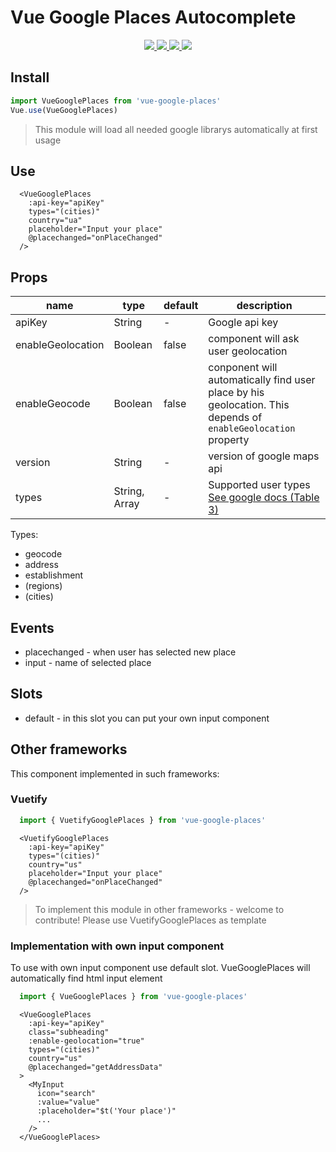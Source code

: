 # Vue Google Places Autocomplete


<p align="center">
  <a href="https://npmcharts.com/compare/vue-google-places?minimal=true">
    <img src="http://img.shields.io/npm/dm/vue-google-places.svg">
  </a>
  <a href="https://www.npmjs.org/package/vue-google-places">
    <img src="https://img.shields.io/npm/v/vue-google-places.svg">
  </a>
  <a href="http://img.badgesize.io/https://unpkg.com/vue-google-places/dist/vue-google-places.js?compression=gzip&label=gzip%20size:%20JS">
    <img src="http://img.badgesize.io/https://unpkg.com/vue-google-places/dist/vue-google-places.esm.js?compression=gzip&label=gzip%20size:%20JS">
  </a>
  <a href="LICENSE">
    <img src="https://img.shields.io/badge/License-MIT-yellow.svg">
  </a>
</p>


## Install

```js
import VueGooglePlaces from 'vue-google-places'
Vue.use(VueGooglePlaces)
```

>This module will load all needed google librarys automatically at first usage

## Use

```vue
  <VueGooglePlaces
    :api-key="apiKey"
    types="(cities)"
    country="ua"
    placeholder="Input your place"
    @placechanged="onPlaceChanged"
  />
```

## Props

| name | type | default | description |
|------|------|---------|-------------|
|apiKey| String | - | Google api key |
|enableGeolocation| Boolean | false | component will ask user geolocation |
|enableGeocode| Boolean | false | conponent will automatically find user place by his geolocation. This depends of `enableGeolocation` property|
|version| String | - | version of google maps api|
|types|String, Array| - |Supported user types [See google docs (Table 3)](https://developers.google.com/places/supported_types)

Types:
  - geocode
  - address
  - establishment
  - (regions)
  - (cities)

## Events

 - placechanged - when user has selected new place
 - input - name of selected place

## Slots
 - default - in this slot you can put your own input component

## Other frameworks
  This component implemented in such frameworks:

### Vuetify
```js
  import { VuetifyGooglePlaces } from 'vue-google-places'
```

```vue
  <VuetifyGooglePlaces
    :api-key="apiKey"
    types="(cities)"
    country="us"
    placeholder="Input your place"
    @placechanged="onPlaceChanged"
  />
```
> To implement this module in other frameworks - welcome to contribute! Please use VuetifyGooglePlaces as template

### Implementation with own input component

To use with own input component use default slot. VueGooglePlaces will automatically find html input element
```js
  import { VueGooglePlaces } from 'vue-google-places'
```

```vue
  <VueGooglePlaces
    :api-key="apiKey"
    class="subheading"
    :enable-geolocation="true"
    types="(cities)"
    country="us"
    @placechanged="getAddressData"
  >
    <MyInput
      icon="search"
      :value="value"
      :placeholder="$t('Your place')"
      ...
    />
  </VueGooglePlaces>
```